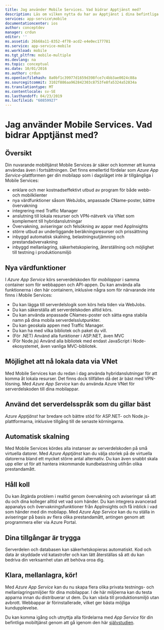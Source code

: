 ```yaml
---
title: Jag använder Mobile Services. Vad bidrar Apptjänst med?
description: Läs om vilken nytta du har av Apptjänst i dina befintliga Mobile Services-projekt.
services: app-service\mobile
documentationcenter: ios
author: conceptdev
manager: crdun
editor: ''
ms.assetid: 26b68a11-8352-4f78-acd2-e4e0ec177781
ms.service: app-service-mobile
ms.workload: mobile
ms.tgt_pltfrm: mobile-multiple
ms.devlang: na
ms.topic: conceptual
ms.date: 10/01/2016
ms.author: crdun
ms.openlocfilehash: 8a0bf1c39977d1659d398fce7c4bb3ae0024c88a
ms.sourcegitcommit: 3102f886aa962842303c8753fe8fa5324a52834a
ms.translationtype: MT
ms.contentlocale: sv-SE
ms.lasthandoff: 04/23/2019
ms.locfileid: "60859927"
---
```

# <a name="getting-started"> </a>Jag använder Mobile Services. Vad bidrar Apptjänst med?
## <a name="overview"></a>Översikt
Din nuvarande mobiltjänst Mobile Services är säker och kommer att kunna användas även i fortsättningen. Det finns emellertid fördelar som *Azure App Service*-plattformen ger din mobilapp som i dagsläget inte är tillgängliga i Mobile Services:

* enklare och mer kostnadseffektivt utbud av program för både webb- och mobilklienter
* nya värdfunktioner såsom WebJobs, anpassade CName-poster, bättre övervakning
* integrering med Traffic Manager
* anslutning till lokala resurser och VPN-nätverk via VNet som komplement till hybridanslutningar
* Övervakning, aviseringar och felsökning av appar med AppInsights
* större utbud av underliggande beräkningsresurser och prissättning
* inbyggd automatisk skalning, belastningsutjämning och prestandaövervakning
* inbyggd mellanlagring, säkerhetskopiering, återställning och möjlighet till testning i produktionsmiljö

## <a name="new-hosting-features"></a>Nya värdfunktioner
I *Azure App Service* körs serverdelskoden för *mobilappar* i samma container som för webbappen och API-appen. Du kan använda alla funktionerna i den här containern, inklusive några som för närvarande inte finns i Mobile Services:

* Du kan lägga till serverdelslogik som körs hela tiden via WebJobs.
* Du kan säkerställa att serverdelskoden alltid körs.
* Du kan använda anpassade CNames-poster och sätta egna stabila namn på dina mobila serverdelsslutpunkter.
* Du kan geoskala appen med Traffic Manager.
* Du kan ha med vilka bibliotek och paket du vill.
* (För .NET) Använd alla funktioner i ASP.NET, även MVC
* (För Node.js) Använd alla bibliotek med endast JavaScript i Node-ekosystemet, även vanliga MVC-bibliotek.

## <a name="access-on-premises-data-using-vnet"></a>Möjlighet att nå lokala data via VNet
Med Mobile Services kan du redan i dag använda hybridanslutningar för att komma åt lokala resurser. Det finns dock tillfällen då det är bäst med VPN-lösning. Med *Azure App Service* kan du använda Azure VNet för serverdelskoden till dina mobilappar.

## <a name="use-your-favorite-backend-language"></a>Använd det serverdelsspråk som du gillar bäst
*Azure Apptjänst* har bredare och bättre stöd för ASP.NET- och Node.js-plattformarna, inklusive tillgång till de senaste körningarna.

## <a name="set-up-automatic-scale"></a>Automatisk skalning
Med Mobile Services kördes alla instanser av serverdelskoden på små virtuella datorer. Med *Azure Apptjänst* kan du välja storlek på de virtuella datorerna bland ett mycket större antal alternativ. Du kan även snabbt skala upp eller ut för att hantera inkommande kundbelastning utifrån olika prestandamått.

## <a name="be-in-the-know"></a>Håll koll
Du kan åtgärda problem i realtid genom övervakning och aviseringar så att du och dina kolleger alltid vet vad som händer. Du kan integrera avancerad appanalys och övervakningsfunktioner från AppInsights och få inblick i vad som händer med din mobilapp. Med *Azure App Service* kan du nu ställa in aviseringar på basis av flera olika prestandamått, antingen genom att programmera eller via Azure Portal.

## <a name="keep-your-assets-safe"></a>Dina tillgångar är trygga
Serverdelen och databasen kan säkerhetskopieras automatiskt. Kod och data är skyddade vid katastrofer och kan lätt återställas så att du kan bedriva din verksamhet utan att behöva oroa dig.

## <a name="ready-stage-go"></a>Klara, mellanlagra, kör!
Med *Azure App Service* kan du nu skapa flera olika privata testnings- och mellanlagringsmiljöer för dina mobilappar. I de här miljöerna kan du testa apparna innan du distribuerar ut dem. Du kan växla till produktionsmiljö utan avbrott. Webbappar är förinstallerade, vilket ger bästa möjliga kundupplevelse.

Du kan komma igång och utnyttja alla fördelarna med *App Service* för din befintliga mobiltjänst genom att gå igenom den här [självstudien](app-service-mobile-migrating-from-mobile-services.md).
